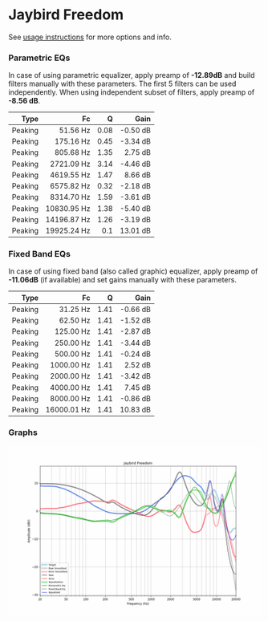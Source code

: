 # Jaybird Freedom
See [usage instructions](https://github.com/jaakkopasanen/AutoEq#usage) for more options and info.

### Parametric EQs
In case of using parametric equalizer, apply preamp of **-12.89dB** and build filters manually
with these parameters. The first 5 filters can be used independently.
When using independent subset of filters, apply preamp of **-8.56 dB**.

| Type    | Fc          |    Q | Gain     |
|--------:|------------:|-----:|---------:|
| Peaking | 51.56 Hz    | 0.08 | -0.50 dB |
| Peaking | 175.16 Hz   | 0.45 | -3.34 dB |
| Peaking | 805.68 Hz   | 1.35 | 2.75 dB  |
| Peaking | 2721.09 Hz  | 3.14 | -4.46 dB |
| Peaking | 4619.55 Hz  | 1.47 | 8.66 dB  |
| Peaking | 6575.82 Hz  | 0.32 | -2.18 dB |
| Peaking | 8314.70 Hz  | 1.59 | -3.61 dB |
| Peaking | 10830.95 Hz | 1.38 | -5.40 dB |
| Peaking | 14196.87 Hz | 1.26 | -3.19 dB |
| Peaking | 19925.24 Hz | 0.1  | 13.01 dB |

### Fixed Band EQs
In case of using fixed band (also called graphic) equalizer, apply preamp of **-11.06dB**
(if available) and set gains manually with these parameters.

| Type    | Fc          |    Q | Gain     |
|--------:|------------:|-----:|---------:|
| Peaking | 31.25 Hz    | 1.41 | -0.66 dB |
| Peaking | 62.50 Hz    | 1.41 | -1.52 dB |
| Peaking | 125.00 Hz   | 1.41 | -2.87 dB |
| Peaking | 250.00 Hz   | 1.41 | -3.44 dB |
| Peaking | 500.00 Hz   | 1.41 | -0.24 dB |
| Peaking | 1000.00 Hz  | 1.41 | 2.52 dB  |
| Peaking | 2000.00 Hz  | 1.41 | -3.42 dB |
| Peaking | 4000.00 Hz  | 1.41 | 7.45 dB  |
| Peaking | 8000.00 Hz  | 1.41 | -0.86 dB |
| Peaking | 16000.01 Hz | 1.41 | 10.83 dB |

### Graphs
![](./Jaybird%20Freedom.png)